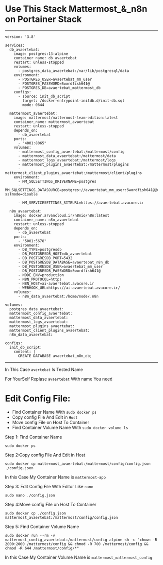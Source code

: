# Use This Stack Mattermost_&_n8n on Portainer Stack
-------------------------------
```
version: '3.8'

services:
  db_avaertebat:
    image: postgres:13-alpine
    container_name: db_avaertebat
    restart: unless-stopped
    volumes:
      - postgres_data_avaertebat:/var/lib/postgresql/data
    environment:
      - POSTGRES_USER=avaertebat_mm_user
      - POSTGRES_PASSWORD=Swordfish641@
      - POSTGRES_DB=avaertebat_mattermost_db
    configs:
      - source: init_db_script
        target: /docker-entrypoint-initdb.d/init-db.sql
        mode: 0644

  mattermost_avaertebat:
    image: mattermost/mattermost-team-edition:latest
    container_name: mattermost_avaertebat
    restart: unless-stopped
    depends_on:
      - db_avaertebat
    ports:
      - "4001:8065"
    volumes:
      - mattermost_config_avaertebat:/mattermost/config
      - mattermost_data_avaertebat:/mattermost/data
      - mattermost_logs_avaertebat:/mattermost/logs
      - mattermost_plugins_avaertebat:/mattermost/plugins
      - mattermost_client_plugins_avaertebat:/mattermost/client/plugins
    environment:
      - MM_SQLSETTINGS_DRIVERNAME=postgres
      - MM_SQLSETTINGS_DATASOURCE=postgres://avaertebat_mm_user:Swordfish641@@db_avaertebat:5432/avaertebat_mattermost_db?sslmode=disable

      - MM_SERVICESETTINGS_SITEURL=https://avaertebat.avacore.ir

  n8n_avaertebat:
    image: docker.arvancloud.ir/n8nio/n8n:latest
    container_name: n8n_avaertebat
    restart: unless-stopped
    depends_on:
      - db_avaertebat
    ports:
      - "5001:5678"
    environment:
      - DB_TYPE=postgresdb
      - DB_POSTGRESDB_HOST=db_avaertebat
      - DB_POSTGRESDB_PORT=5432
      - DB_POSTGRESDB_DATABASE=avaertebat_n8n_db
      - DB_POSTGRESDB_USER=avaertebat_mm_user
      - DB_POSTGRESDB_PASSWORD=Swordfish641@
      - NODE_ENV=production
      - N8N_PROTOCOL=https
      - N8N_HOST=ai-avaertebat.avacore.ir
      - WEBHOOK_URL=https://ai-avaertebat.avacore.ir/
    volumes:
      - n8n_data_avaertebat:/home/node/.n8n

volumes:
  postgres_data_avaertebat:
  mattermost_config_avaertebat:
  mattermost_data_avaertebat:
  mattermost_logs_avaertebat:
  mattermost_plugins_avaertebat:
  mattermost_client_plugins_avaertebat:
  n8n_data_avaertebat:

configs:
  init_db_script:
    content: |
      CREATE DATABASE avaertebat_n8n_db;
```
-------------------------------
In This Case `avertebat` Is Tested Name

For YourSelf Replase `avaertebat` With name You need
# Edit Config File:
 - Find Container Name With ` sudo docker ps `
 - Copy config File And Edit in ```Host```
 - Move config File on Host To Container
 - Find Container Volume Name With  `sudo docker volume ls`
   
Step 1:
Find Container Name

```
sudo docker ps
```
Step 2:Copy config File And Edit in Host
```
sudo docker cp mattermost_avaertebat:/mattermost/config/config.json ./config.json
```
In this Case My Container Name is `mattermost-app`

Step 3: Edit Config File With Editor Like `nano`
```
sudo nano ./config.json
```
Step 4:Move config File on Host To Container
```
sudo docker cp ./config.json mattermost_avaertebat:/mattermost/config/config.json
```
Step 5:
Find Container Volume Name
```
sudo docker run --rm -v mattermost_config_avaertebat:/mattermost/config alpine sh -c "chown -R 2000:2000 /mattermost/config && chmod -R 700 /mattermost/config && chmod -R 644 /mattermost/config/*"
```
In this Case My Container Volume Name is `mattermost_mattermost_config`
